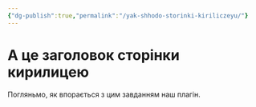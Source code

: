 ```yaml
---
{"dg-publish":true,"permalink":"/yak-shhodo-storinki-kiriliczeyu/"}
---
```


# А це заголовок сторінки кирилицею
Погляньмо, як впорається з цим завданням наш плагін.
